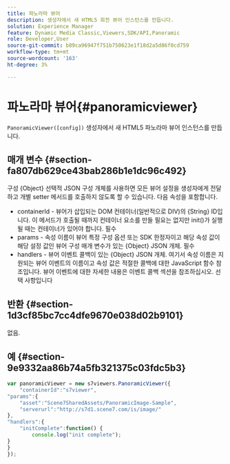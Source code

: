 ```yaml
---
title: 파노라마 뷰어
description: 생성자에서 새 HTML5 회전 뷰어 인스턴스를 만듭니다.
solution: Experience Manager
feature: Dynamic Media Classic,Viewers,SDK/API,Panoramic
role: Developer,User
source-git-commit: b89ca96947f751b750623e1f18d2a5d86f0cd759
workflow-type: tm+mt
source-wordcount: '163'
ht-degree: 3%

---
```


# 파노라마 뷰어{#panoramicviewer}

`PanoramicViewer([config])`
생성자에서 새 HTML5 파노라마 뷰어 인스턴스를 만듭니다.

## 매개 변수 {#section-fa807db629ce43bab286b1e1dc96c492}

구성 {Object} 선택적 JSON 구성 개체를 사용하면 모든 뷰어 설정을 생성자에게 전달하고 개별 setter 메서드를 호출하지 않도록 할 수 있습니다. 다음 속성을 포함합니다.
* containerId - 뷰어가 삽입되는 DOM 컨테이너(일반적으로 DIV)의 {String} ID입니다. 이 메서드가 호출될 때까지 컨테이너 요소를 만들 필요는 없지만 init()가 실행될 때는 컨테이너가 있어야 합니다. 필수
* params - 속성 이름이 뷰어 특정 구성 옵션 또는 SDK 한정자이고 해당 속성 값이 해당 설정 값인 뷰어 구성 매개 변수가 있는 {Object} JSON 개체. 필수
* handlers - 뷰어 이벤트 콜백이 있는 {Object} JSON 개체. 여기서 속성 이름은 지원되는 뷰어 이벤트의 이름이고 속성 값은 적절한 콜백에 대한 JavaScript 함수 참조입니다. 뷰어 이벤트에 대한 자세한 내용은 이벤트 콜백 섹션을 참조하십시오. 선택 사항입니다


## 반환 {#section-1d3cf85bc7cc4dfe9670e038d02b9101}

없음.

## 예 {#section-9e9332aa86b74a5fb321375c03fdc5b3}

```javascript {.line-numbers}
var panoramicViewer = new s7viewers.PanoramicViewer({
	"containerId":"s7viewer",
"params":{
	"asset":"Scene7SharedAssets/PanoramicImage-Sample",
	"serverurl":"http://s7d1.scene7.com/is/image/"
},
"handlers":{
	"initComplete":function() {
		console.log("init complete");
}
}
});
```
